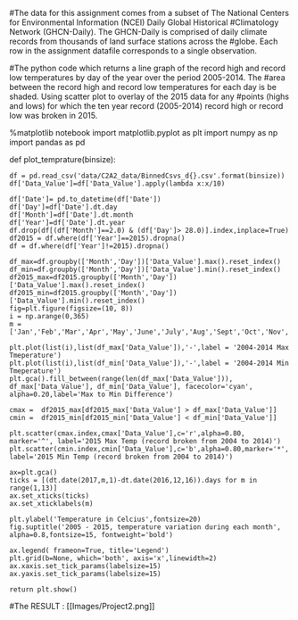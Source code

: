 #The data for this assignment comes from a subset of The National Centers for Environmental Information (NCEI) Daily Global Historical
#Climatology Network (GHCN-Daily). The GHCN-Daily is comprised of daily climate records from thousands of land surface stations across the 
#globe. Each row in the assignment datafile corresponds to a single observation.

#The python code which returns a line graph of the record high and record low temperatures by day of the year over the period 2005-2014. The
#area between the record high and record low temperatures for each day is be shaded. Using scatter plot to overlay of the 2015 data for any
#points (highs and lows) for which the ten year record (2005-2014) record high or record low was broken in 2015.

%matplotlib notebook
import matplotlib.pyplot as plt
import numpy as np
import pandas as pd

def plot_temprature(binsize):

    df = pd.read_csv('data/C2A2_data/BinnedCsvs_d{}.csv'.format(binsize))
    df['Data_Value']=df['Data_Value'].apply(lambda x:x/10)
    
    df['Date']= pd.to_datetime(df['Date'])
    df['Day']=df['Date'].dt.day
    df['Month']=df['Date'].dt.month
    df['Year']=df['Date'].dt.year
    df.drop(df[(df['Month']==2.0) & (df['Day']> 28.0)].index,inplace=True)
    df2015 = df.where(df['Year']==2015).dropna()
    df = df.where(df['Year']!=2015).dropna()

    df_max=df.groupby(['Month','Day'])['Data_Value'].max().reset_index()
    df_min=df.groupby(['Month','Day'])['Data_Value'].min().reset_index()
    df2015_max=df2015.groupby(['Month','Day'])['Data_Value'].max().reset_index()
    df2015_min=df2015.groupby(['Month','Day'])['Data_Value'].min().reset_index()
    fig=plt.figure(figsize=(10, 8))
    i = np.arange(0,365)
    m = ['Jan','Feb','Mar','Apr','May','June','July','Aug','Sept','Oct','Nov','Dec']
    
    plt.plot(list(i),list(df_max['Data_Value']),'-',label = '2004-2014 Max Tmeperature')
    plt.plot(list(i),list(df_min['Data_Value']),'-',label = '2004-2014 Min Tmeperature')
    plt.gca().fill_between(range(len(df_max['Data_Value'])), df_max['Data_Value'], df_min['Data_Value'], facecolor='cyan', alpha=0.20,label='Max to Min Difference')
    
    cmax =  df2015_max[df2015_max['Data_Value'] > df_max['Data_Value']]
    cmin =  df2015_min[df2015_min['Data_Value'] < df_min['Data_Value']]
    
    plt.scatter(cmax.index,cmax['Data_Value'],c='r',alpha=0.80, marker='^', label='2015 Max Temp (record broken from 2004 to 2014)')
    plt.scatter(cmin.index,cmin['Data_Value'],c='b',alpha=0.80,marker='*', label='2015 Min Temp (record broken from 2004 to 2014)')
    
    ax=plt.gca()
    ticks = [(dt.date(2017,m,1)-dt.date(2016,12,16)).days for m in range(1,13)]
    ax.set_xticks(ticks)
    ax.set_xticklabels(m)
    
    plt.ylabel('Temperature in Celcius',fontsize=20)
    fig.suptitle('2005 - 2015, temperature variation during each month', alpha=0.8,fontsize=15, fontweight='bold')
 
    ax.legend( frameon=True, title='Legend')
    plt.grid(b=None, which='both', axis='x',linewidth=2)
    ax.xaxis.set_tick_params(labelsize=15)
    ax.yaxis.set_tick_params(labelsize=15)
    
    return plt.show()



#The RESULT :
[[Images/Project2.png]]
